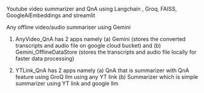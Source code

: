 Youtube video summarizer and QnA using Langchain , Groq, FAISS, GoogleAiEmbeddings and streamlit

Any offline video/audio summariser using Gemini 



1. AnyVideo_QnA has 2 apps namely 
(a) Gemini (stores the converted transcripts and audio file on google cloud bucket) and
   (b) Gemini_OfflineDataStore (stores the transcripts and audio file locally for faster data processing)


2. YTLink_QnA has 2 apps namely
(a) QnA that is summarizer with QnA feature using GroQ llm using any YT link
(b) Summarizer which is simple summarizer using YT link and google llm